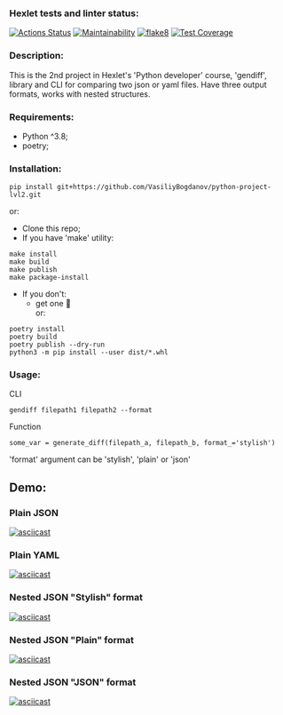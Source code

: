 ### Hexlet tests and linter status:
[![Actions Status](https://github.com/VasiliyBogdanov/python-project-lvl2/workflows/hexlet-check/badge.svg)](https://github.com/VasiliyBogdanov/python-project-lvl2/actions)
[![Maintainability](https://api.codeclimate.com/v1/badges/6ff1868af3e92f0dd252/maintainability)](https://codeclimate.com/github/VasiliyBogdanov/python-project-lvl2/maintainability)
[![flake8](https://github.com/VasiliyBogdanov/python-project-lvl2/actions/workflows/flake8.yml/badge.svg)](https://github.com/VasiliyBogdanov/python-project-lvl2/actions/workflows/flake8.yml)
[![Test Coverage](https://api.codeclimate.com/v1/badges/6ff1868af3e92f0dd252/test_coverage)](https://codeclimate.com/github/VasiliyBogdanov/python-project-lvl2/test_coverage)
### Description:
This is the 2nd project in Hexlet's 'Python developer' course, 'gendiff', library and CLI for comparing two json or yaml files.
Have three output formats, works with nested structures.
### Requirements: 
- Python ^3.8;
- poetry;
### Installation:
```
pip install git+https://github.com/VasiliyBogdanov/python-project-lvl2.git
```
or:
- Clone this repo;
- If you have 'make' utility:
```
make install
make build
make publish
make package-install
```
- If you don't:
    - get one 🧐  
or:
```
poetry install
poetry build
poetry publish --dry-run
python3 -m pip install --user dist/*.whl
```
### Usage:
CLI
```
gendiff filepath1 filepath2 --format
```
Function
```
some_var = generate_diff(filepath_a, filepath_b, format_='stylish')
```
'format' argument can be 'stylish', 'plain' or 'json'
## Demo:
### Plain JSON
[![asciicast](https://asciinema.org/a/0lnFLtjxwiUARhaZerb0zFOdV.svg)](https://asciinema.org/a/0lnFLtjxwiUARhaZerb0zFOdV)
### Plain YAML
[![asciicast](https://asciinema.org/a/l3th2SqDS1cvC164cStZhKem4.svg)](https://asciinema.org/a/l3th2SqDS1cvC164cStZhKem4)
### Nested JSON "Stylish" format
[![asciicast](https://asciinema.org/a/gAcNJPgXBchj9EYqBEcVX2CQp.svg)](https://asciinema.org/a/gAcNJPgXBchj9EYqBEcVX2CQp)
### Nested JSON "Plain" format
[![asciicast](https://asciinema.org/a/fDs1z48oD6YperOtJrUDPI8ut.svg)](https://asciinema.org/a/fDs1z48oD6YperOtJrUDPI8ut)
### Nested JSON "JSON" format
[![asciicast](https://asciinema.org/a/J7jGgE1EnITCAp4sqkvRH8SoP.svg)](https://asciinema.org/a/J7jGgE1EnITCAp4sqkvRH8SoP)
